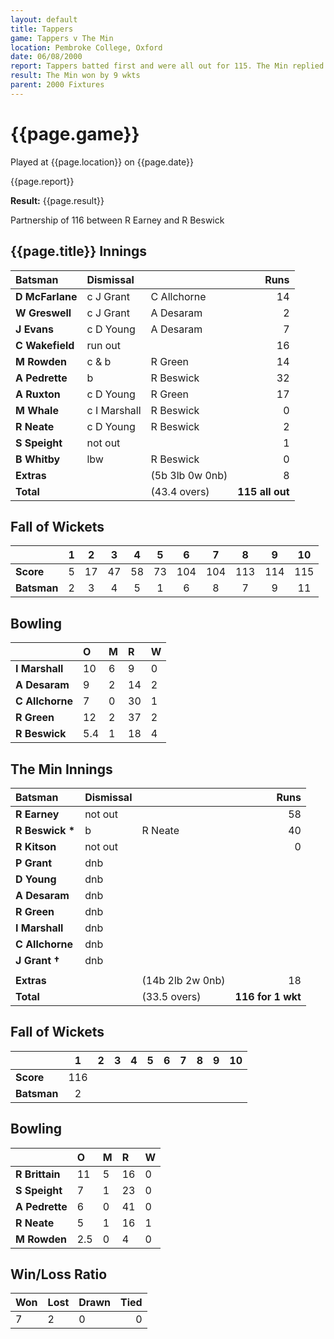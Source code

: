 ```yaml
---
layout: default
title: Tappers
game: Tappers v The Min
location: Pembroke College, Oxford
date: 06/08/2000
report: Tappers batted first and were all out for 115. The Min replied with 116 for 1 wkt
result: The Min won by 9 wkts
parent: 2000 Fixtures
---
```


# {{page.game}}

Played at {{page.location}} on {{page.date}}

{{page.report}}

**Result:** {{page.result}}

Partnership of 116 between R Earney and R Beswick

## {{page.title}} Innings

| Batsman | Dismissal |  | Runs |
|:---|:---|---|---:|
| **D McFarlane** | c J Grant | C Allchorne | 14 |
| **W Greswell** | c J Grant | A Desaram | 2 |
| **J Evans** | c D Young | A Desaram | 7 |
| **C Wakefield** | run out |  | 16 |
| **M Rowden** | c & b | R Green | 14 |
| **A Pedrette** | b | R Beswick | 32 |
| **A Ruxton** | c D Young | R Green | 17 |
| **M Whale** | c I Marshall | R Beswick | 0 |
| **R Neate** | c D Young | R Beswick | 2 |
| **S Speight** | not out |  | 1 |
| **B Whitby** | lbw | R Beswick | 0 |
| **Extras** | | (5b 3lb 0w 0nb) | 8 |
| **Total** | | (43.4 overs) | **115 all out** |

## Fall of Wickets

| | 1 | 2 | 3 | 4 | 5 | 6 | 7 | 8 | 9 | 10 |
|---|:---:|:---:|:---:|:---:|:---:|:---:|:---:|:---:|:---:|:---:|
| **Score** | 5 | 17 | 47 | 58 | 73 | 104 | 104 | 113 | 114 | 115 |
| **Batsman** | 2 | 3 | 4 | 5 | 1 | 6 | 8 | 7 | 9 | 11 |

## Bowling

| | O | M | R | W |
|---|:---|:---|:---|:---|
| **I Marshall** | 10 | 6 | 9 | 0 |
| **A Desaram** | 9 | 2 | 14 | 2 |
| **C Allchorne** | 7 | 0 | 30 | 1 |
| **R Green** | 12 | 2 | 37 | 2 |
| **R Beswick** | 5.4 | 1 | 18 | 4 |

## The Min Innings

| Batsman | Dismissal |  | Runs |
|:---|:---|---|---:|
| **R Earney** | not out |  | 58 |
| **R Beswick &#42;** | b | R Neate | 40 |
| **R Kitson** | not out |  | 0 |
| **P Grant** | dnb |  |  |
| **D Young** | dnb |  |  |
| **A Desaram** | dnb |  |  |
| **R Green** | dnb |  |  |
| **I Marshall** | dnb |  |  |
| **C Allchorne** | dnb |  |  |
| **J Grant &#8224;** | dnb |  |  |
|  |  |  |  |
| **Extras** | | (14b 2lb 2w 0nb) | 18 |
| **Total** | | (33.5 overs) | **116 for 1 wkt** |

## Fall of Wickets

| | 1 | 2 | 3 | 4 | 5 | 6 | 7 | 8 | 9 | 10 |
|---|:---:|:---:|:---:|:---:|:---:|:---:|:---:|:---:|:---:|:---:|
| **Score** | 116 |  |  |  |  |  |  |  |  |  |
| **Batsman** | 2 |  |  |  |  |  |  |  |  |  |

## Bowling

| | O | M | R | W |
|---|:---|:---|:---|:---|
| **R Brittain** | 11 | 5 | 16 | 0 |
| **S Speight** | 7 | 1 | 23 | 0 |
| **A Pedrette** | 6 | 0 | 41 | 0 |
| **R Neate** | 5 | 1 | 16 | 1 |
| **M Rowden** | 2.5 | 0 | 4 | 0 |

## Win/Loss Ratio

| Won | Lost | Drawn | Tied |
|:---|:---|:---|---:|
| 7 | 2 | 0 | 0 |